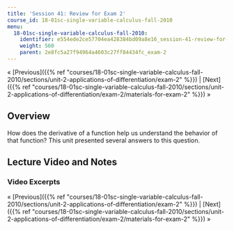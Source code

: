```yaml
---
title: 'Session 41: Review for Exam 2'
course_id: 18-01sc-single-variable-calculus-fall-2010
menu:
  18-01sc-single-variable-calculus-fall-2010:
    identifier: e554ede2ce57704ea428384bd09a8e16_session-41-review-for-exam-2
    weight: 560
    parent: 2e8fc5a27f94964a4603c27ff84434fc_exam-2
---
```

« [Previous]({{% ref "courses/18-01sc-single-variable-calculus-fall-2010/sections/unit-2-applications-of-differentiation/exam-2" %}}) | [Next]({{% ref "courses/18-01sc-single-variable-calculus-fall-2010/sections/unit-2-applications-of-differentiation/exam-2/materials-for-exam-2" %}}) »

Overview
--------

How does the derivative of a function help us understand the behavior of that function? This unit presented several answers to this question.

Lecture Video and Notes
-----------------------

### Video Excerpts

« [Previous]({{% ref "courses/18-01sc-single-variable-calculus-fall-2010/sections/unit-2-applications-of-differentiation/exam-2" %}}) | [Next]({{% ref "courses/18-01sc-single-variable-calculus-fall-2010/sections/unit-2-applications-of-differentiation/exam-2/materials-for-exam-2" %}}) »